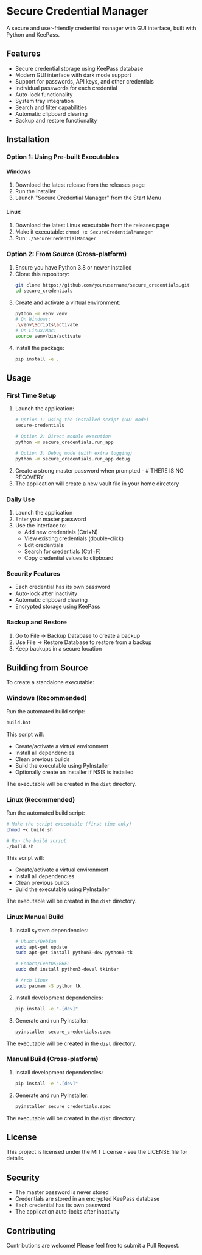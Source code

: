 # Secure Credential Manager

A secure and user-friendly credential manager with GUI interface, built with Python and KeePass.

## Features

- Secure credential storage using KeePass database
- Modern GUI interface with dark mode support
- Support for passwords, API keys, and other credentials
- Individual passwords for each credential
- Auto-lock functionality
- System tray integration
- Search and filter capabilities
- Automatic clipboard clearing
- Backup and restore functionality

## Installation

### Option 1: Using Pre-built Executables

#### Windows
1. Download the latest release from the releases page
2. Run the installer
3. Launch "Secure Credential Manager" from the Start Menu

#### Linux
1. Download the latest Linux executable from the releases page
2. Make it executable: `chmod +x SecureCredentialManager`
3. Run: `./SecureCredentialManager`

### Option 2: From Source (Cross-platform)

1. Ensure you have Python 3.8 or newer installed
2. Clone this repository:
   ```bash
   git clone https://github.com/yourusername/secure_credentials.git
   cd secure_credentials
   ```
3. Create and activate a virtual environment:
   ```bash
   python -m venv venv
   # On Windows:
   .\venv\Scripts\activate
   # On Linux/Mac:
   source venv/bin/activate
   ```
4. Install the package:
   ```bash
   pip install -e .
   ```

## Usage

### First Time Setup

1. Launch the application:
   ```bash
   # Option 1: Using the installed script (GUI mode)
   secure-credentials

   # Option 2: Direct module execution
   python -m secure_credentials.run_app

   # Option 3: Debug mode (with extra logging)
   python -m secure_credentials.run_app debug
   ```
2. Create a strong master password when prompted - # THERE IS NO RECOVERY
3. The application will create a new vault file in your home directory

### Daily Use

1. Launch the application
2. Enter your master password
3. Use the interface to:
   - Add new credentials (Ctrl+N)
   - View existing credentials (double-click)
   - Edit credentials
   - Search for credentials (Ctrl+F)
   - Copy credential values to clipboard

### Security Features

- Each credential has its own password
- Auto-lock after inactivity
- Automatic clipboard clearing
- Encrypted storage using KeePass

### Backup and Restore

1. Go to File → Backup Database to create a backup
2. Use File → Restore Database to restore from a backup
3. Keep backups in a secure location

## Building from Source

To create a standalone executable:

### Windows (Recommended)

Run the automated build script:

```bash
build.bat
```

This script will:
- Create/activate a virtual environment
- Install all dependencies
- Clean previous builds
- Build the executable using PyInstaller
- Optionally create an installer if NSIS is installed

The executable will be created in the `dist` directory.

### Linux (Recommended)

Run the automated build script:

```bash
# Make the script executable (first time only)
chmod +x build.sh

# Run the build script
./build.sh
```

This script will:
- Create/activate a virtual environment
- Install all dependencies
- Clean previous builds
- Build the executable using PyInstaller

The executable will be created in the `dist` directory.

### Linux Manual Build

1. Install system dependencies:
   ```bash
   # Ubuntu/Debian
   sudo apt-get update
   sudo apt-get install python3-dev python3-tk

   # Fedora/CentOS/RHEL
   sudo dnf install python3-devel tkinter

   # Arch Linux
   sudo pacman -S python tk
   ```

2. Install development dependencies:
   ```bash
   pip install -e ".[dev]"
   ```

3. Generate and run PyInstaller:
   ```bash
   pyinstaller secure_credentials.spec
   ```

The executable will be created in the `dist` directory.

### Manual Build (Cross-platform)

1. Install development dependencies:
   ```bash
   pip install -e ".[dev]"
   ```

2. Generate and run PyInstaller:
   ```bash
   pyinstaller secure_credentials.spec
   ```

The executable will be created in the `dist` directory.

## License

This project is licensed under the MIT License - see the LICENSE file for details.

## Security

- The master password is never stored
- Credentials are stored in an encrypted KeePass database
- Each credential has its own password
- The application auto-locks after inactivity

## Contributing

Contributions are welcome! Please feel free to submit a Pull Request. 